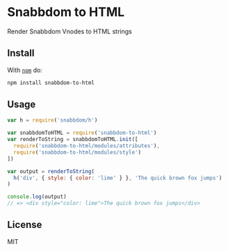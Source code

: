# Snabbdom to HTML

Render Snabbdom Vnodes to HTML strings

## Install

With [`npm`](https://www.npmjs.com/) do:

```bash
npm install snabbdom-to-html
```

## Usage

```js
var h = require('snabbdom/h')

var snabbdomToHTML = require('snabbdom-to-html')
var renderToString = snabbdomToHTML.init([
  require('snabbdom-to-html/modules/attributes'),
  require('snabbdom-to-html/modules/style')
])

var output = renderToString(
  h('div', { style: { color: 'lime' } }, 'The quick brown fox jumps')
)

console.log(output)
// => <div style="color: lime">The quick brown fox jumps</div>
```

## License

MIT
